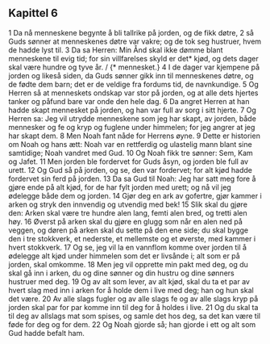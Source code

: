 ## Kapittel 6

1 Da nå menneskene begynte å bli tallrike på jorden, og de fikk døtre,
2 så Guds sønner at menneskenes døtre var vakre; og de tok seg hustruer, hvem de hadde lyst til.
3 Da sa Herren: Min Ånd skal ikke dømme blant menneskene til evig tid; for sin villfarelses skyld er det* kjød, og dets dager skal være hundre og tyve år. / {* mennesket.}
4 I de dager var kjempene på jorden og likeså siden, da Guds sønner gikk inn til menneskenes døtre, og de fødte dem barn; det er de veldige fra fordums tid, de navnkundige.
5 Og Herren så at menneskets ondskap var stor på jorden, og at alle dets hjertes tanker og påfund bare var onde den hele dag.
6 Da angret Herren at han hadde skapt mennesket på jorden, og han var full av sorg i sitt hjerte.
7 Og Herren sa: Jeg vil utrydde menneskene som jeg har skapt, av jorden, både mennesker og fe og kryp og fuglene under himmelen; for jeg angrer at jeg har skapt dem.
8 Men Noah fant nåde for Herrens øyne.
9 Dette er historien om Noah og hans ætt: Noah var en rettferdig og ulastelig mann blant sine samtidige; Noah vandret med Gud.
10 Og Noah fikk tre sønner: Sem, Kam og Jafet.
11 Men jorden ble fordervet for Guds åsyn, og jorden ble full av urett.
12 Og Gud så på jorden, og se, den var fordervet; for alt kjød hadde fordervet sin ferd på jorden.
13 Da sa Gud til Noah: Jeg har satt meg fore å gjøre ende på alt kjød, for de har fylt jorden med urett; og nå vil jeg ødelegge både dem og jorden.
14 Gjør deg en ark av gofertre, gjør kammer i arken og stryk den innvendig og utvendig med bek!
15 Slik skal du gjøre den: Arken skal være tre hundre alen lang, femti alen bred, og tretti alen høy.
16 Øverst på arken skal du gjøre en glugg som når en alen ned på veggen, og døren på arken skal du sette på den ene side; du skal bygge den i tre stokkverk, et nederste, et mellemste og et øverste, med kammer i hvert stokkverk.
17 Og se, jeg vil la en vannflom komme over jorden til å ødelegge alt kjød under himmelen som det er livsånde i; alt som er på jorden, skal omkomme.
18 Men jeg vil opprette min pakt med deg, og du skal gå inn i arken, du og dine sønner og din hustru og dine sønners hustruer med deg.
19 Og av alt som lever, av alt kjød, skal du ta et par av hvert slag med inn i arken for å holde dem i live med deg; han og hun skal det være.
20 Av alle slags fugler og av alle slags fe og av alle slags kryp på jorden skal par for par komme inn til deg for å holdes i live.
21 Og du skal ta til deg av allslags mat som spises, og samle det hos deg, sa det kan være til føde for deg og for dem.
22 Og Noah gjorde så; han gjorde i ett og alt som Gud hadde befalt ham.
